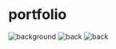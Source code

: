 # portfolio
![background](https://user-images.githubusercontent.com/105030132/218036337-d53eb2e1-d100-4516-bd51-33134f5f65a6.png)
![back](https://user-images.githubusercontent.com/105030132/218037816-47608ba9-9f15-4d2a-9943-27a3de73b014.png)
![back](https://user-images.githubusercontent.com/105030132/218042141-23b8c0b5-080e-40c1-aef4-a9159a5ac109.jpg)



